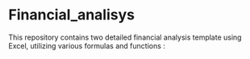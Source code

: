 # Financial_analisys
This repository contains two detailed financial analysis template using Excel, utilizing various formulas and functions :
